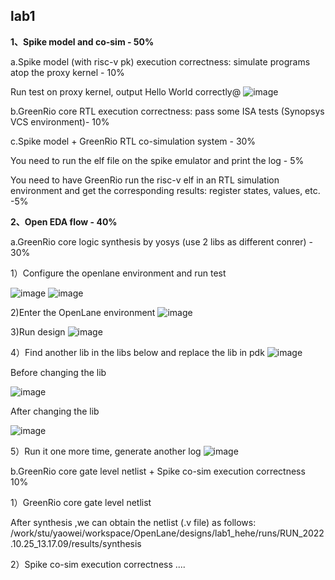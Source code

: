 ## lab1
**1、Spike model and co-sim - 50%**

a.Spike model (with risc-v pk) execution correctness: simulate programs atop the proxy kernel - 10%

Run test on proxy kernel, output Hello World correctly@
![image](https://user-images.githubusercontent.com/113034620/197505171-73e4ee8a-7d34-4955-aaa7-2cbe0c970902.png)



b.GreenRio core RTL execution correctness: pass some ISA tests (Synopsys VCS environment)- 10%

c.Spike model + GreenRio RTL co-simulation system - 30%

You need to run the elf file on the spike emulator and print the log - 5%

You need to have GreenRio run the risc-v elf in an RTL simulation environment and get the corresponding results: register states, values, etc. -5%



**2、Open EDA flow - 40%**

  a.GreenRio core logic synthesis by yosys (use 2 libs as different conrer) - 30%
  
  1）Configure the openlane environment and run test
  
  ![image](https://user-images.githubusercontent.com/113034620/197780159-a0381932-9533-404e-9d3f-30837e9de8a6.png)
  ![image](https://user-images.githubusercontent.com/113034620/197780279-07c7da66-1c24-4926-ac78-1e5918e5c3c8.png)

  2)Enter the OpenLane environment
  ![image](https://user-images.githubusercontent.com/113034620/197779738-32992ff9-0e0c-4443-a745-08e70576b0d5.png)
  
  3)Run design
  ![image](https://user-images.githubusercontent.com/113034620/197783470-1383abab-891a-4326-a119-541950d935b8.png)

  4）Find another lib in the libs below and replace the lib in pdk
  ![image](https://user-images.githubusercontent.com/113034620/197784997-38f59a4e-32e3-4930-baf3-b033acc3f797.png)

  Before changing the lib
  
  ![image](https://user-images.githubusercontent.com/113034620/198005737-62c03517-4e24-4744-8c49-98e20da7a534.png)

   After changing the lib
  
  ![image](https://user-images.githubusercontent.com/113034620/198006109-f5546929-e159-466b-9881-8a9f9ca9bbfa.png)

  5）Run it one more time, generate another log
  ![image](https://user-images.githubusercontent.com/113034620/198006681-2082d573-98c9-4332-aca8-cee010a81b8f.png)
 
 b.GreenRio core gate level netlist + Spike co-sim execution correctness 10%
 
 1）GreenRio core gate level netlist
 
  After synthesis ,we can obtain the netlist (.v file) as follows:
  /work/stu/yaowei/workspace/OpenLane/designs/lab1_hehe/runs/RUN_2022.10.25_13.17.09/results/synthesis

 2）Spike co-sim execution correctness 
 ....
